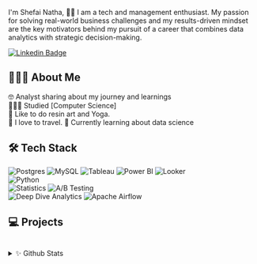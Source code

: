 
<!-- Level 3: Add custom code -->

I'm Shefai Natha, 👨‍💻 I am a tech and management enthusiast. My passion for solving real-world business challenges and my results-driven mindset are the key motivators behind my pursuit of a career that combines data analytics with strategic decision-making.</br>

[![Linkedin Badge](https://img.shields.io/badge/-shefalinatha-blue?style=flat-square&logo=Linkedin&logoColor=white&link=https://www.linkedin.com/in/shefalinatha/)](https://www.linkedin.com/in/shefali-natha-51580387/)

## 👨🏻‍💻 About Me
🤓 Analyst sharing about my journey and learnings <br/>
👩🏻‍🎓 Studied [Computer Science]<br/>
🎨 Like to do resin art and Yoga.<br/>
🌷 I love to travel.
💭 Currently learning about data science<br/>

## 🛠 Tech Stack

![Postgres](https://img.shields.io/badge/postgres-%23316192.svg?style=for-the-badge&logo=postgresql&logoColor=white)
![MySQL](https://img.shields.io/badge/mysql-4479A1.svg?style=for-the-badge&logo=mysql&logoColor=white)
![Tableau](https://img.shields.io/badge/Tableau-E97627?style=for-the-badge&logo=Tableau&logoColor=white)
![Power BI](https://img.shields.io/badge/Power%20BI-F2C811?style=for-the-badge&logo=Power%20BI&logoColor=black)
![Looker](https://img.shields.io/badge/Looker-4285F4?style=for-the-badge&logo=Looker&logoColor=white)</br>
![Python](https://img.shields.io/badge/python-3670A0?style=for-the-badge&logo=python&logoColor=ffdd54)</br>
![Statistics](https://img.shields.io/badge/Statistics-4E73DF?style=for-the-badge&logo=Statistics&logoColor=white)
![A/B Testing](https://img.shields.io/badge/A%2FB%20Testing-00A859?style=for-the-badge&logo=A%2FB%20Testing&logoColor=white)</br>
![Deep Dive Analytics](https://img.shields.io/badge/Deep%20Dive%20Analytics-0052CC?style=for-the-badge&logo=DeepDive&logoColor=white)
![Apache Airflow](https://img.shields.io/badge/Apache%20Airflow-017CEE?style=for-the-badge&logo=Apache%20Airflow&logoColor=white)</br>


## 💻 Projects

</br>
<details>
  <summary>✨ Github Stats</summary>
  <br>
  <img align="left" alt="Shefali's Github Stats" src="https://github-readme-stats.vercel.app/api?username=NathaShefali&show_icons=true&theme=dracula" />
  <br>
  <br>
  <br>
  <br>
  <br>
  <br>
  <br>
  <br>
  <br>
</details>


